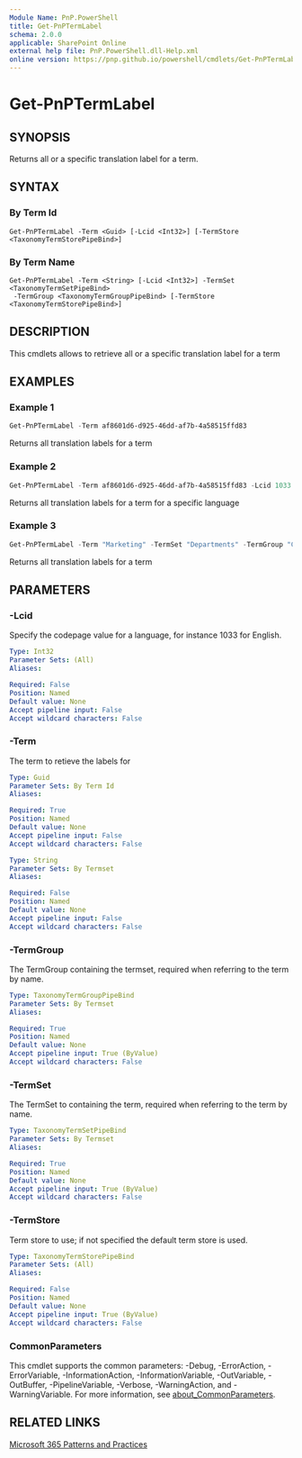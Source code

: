 ```yaml
---
Module Name: PnP.PowerShell
title: Get-PnPTermLabel
schema: 2.0.0
applicable: SharePoint Online
external help file: PnP.PowerShell.dll-Help.xml
online version: https://pnp.github.io/powershell/cmdlets/Get-PnPTermLabel.html
---
```

 

# Get-PnPTermLabel

## SYNOPSIS
Returns all or a specific translation label for a term.

## SYNTAX

### By Term Id
```
Get-PnPTermLabel -Term <Guid> [-Lcid <Int32>] [-TermStore <TaxonomyTermStorePipeBind>] 
```

### By Term Name
```
Get-PnPTermLabel -Term <String> [-Lcid <Int32>] -TermSet <TaxonomyTermSetPipeBind>
 -TermGroup <TaxonomyTermGroupPipeBind> [-TermStore <TaxonomyTermStorePipeBind>] 
```

## DESCRIPTION
This cmdlets allows to retrieve all or a specific translation label for a term

## EXAMPLES

### Example 1
```powershell
Get-PnPTermLabel -Term af8601d6-d925-46dd-af7b-4a58515ffd83
```

Returns all translation labels for a term

### Example 2
```powershell
Get-PnPTermLabel -Term af8601d6-d925-46dd-af7b-4a58515ffd83 -Lcid 1033
```

Returns all translation labels for a term for a specific language

### Example 3
```powershell
Get-PnPTermLabel -Term "Marketing" -TermSet "Departments" -TermGroup "Corporate"
```

Returns all translation labels for a term

## PARAMETERS


### -Lcid
Specify the codepage value for a language, for instance 1033 for English.

```yaml
Type: Int32
Parameter Sets: (All)
Aliases:

Required: False
Position: Named
Default value: None
Accept pipeline input: False
Accept wildcard characters: False
```

### -Term
The term to retieve the labels for

```yaml
Type: Guid
Parameter Sets: By Term Id
Aliases:

Required: True
Position: Named
Default value: None
Accept pipeline input: False
Accept wildcard characters: False
```

```yaml
Type: String
Parameter Sets: By Termset
Aliases:

Required: False
Position: Named
Default value: None
Accept pipeline input: False
Accept wildcard characters: False
```

### -TermGroup
The TermGroup containing the termset, required when referring to the term by name.

```yaml
Type: TaxonomyTermGroupPipeBind
Parameter Sets: By Termset
Aliases:

Required: True
Position: Named
Default value: None
Accept pipeline input: True (ByValue)
Accept wildcard characters: False
```

### -TermSet
The TermSet to containing the term, required when referring to the term by name.

```yaml
Type: TaxonomyTermSetPipeBind
Parameter Sets: By Termset
Aliases:

Required: True
Position: Named
Default value: None
Accept pipeline input: True (ByValue)
Accept wildcard characters: False
```

### -TermStore
Term store to use; if not specified the default term store is used.

```yaml
Type: TaxonomyTermStorePipeBind
Parameter Sets: (All)
Aliases:

Required: False
Position: Named
Default value: None
Accept pipeline input: True (ByValue)
Accept wildcard characters: False
```

### CommonParameters
This cmdlet supports the common parameters: -Debug, -ErrorAction, -ErrorVariable, -InformationAction, -InformationVariable, -OutVariable, -OutBuffer, -PipelineVariable, -Verbose, -WarningAction, and -WarningVariable. For more information, see [about_CommonParameters](http://go.microsoft.com/fwlink/?LinkID=113216).

## RELATED LINKS

[Microsoft 365 Patterns and Practices](https://aka.ms/m365pnp)

